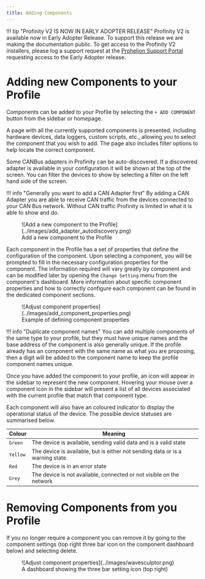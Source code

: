 ```yaml
---
title: Adding Components
---
```


!!! tip "Profinity V2 IS NOW IN EARLY ADOPTER RELEASE"
    Profinity V2 is available now in Early Adopter Release.  To support this release we are making the documentation public.  To get access to the Profinity V2 installers, please log a support request at the [Prohelion Support Portal](https://prohelion.atlassian.net/servicedesk/customer/portals) requesting access to the Early Adopter release.

# Adding new Components to your Profile

Components can be added to your Profile by selecting the `+ ADD COMPONENT` button from the sidebar or homepage. 

A page with all the currently supported components is presented, including hardware devices, data loggers, custom scripts, etc., allowing you to select the component that you wish to add. The page also includes filter options to help locate the correct component.

Some CANBus adapters in Profinity can be auto-discovered.  If a discovered adapter is available in your configuration it will be shown at the top of the screen.  You can filter the devices to show by selecting a filter on the left hand side of the screen.

!!! info "Generally you want to add a CAN Adapter first"
    By adding a CAN Adapter you are able to receive CAN traffic from the devices connected to your CAN Bus network.  Without CAN traffic Profinity is limited in what it is able to show and do.

<figure markdown>
![Add a new component to the Profile](../images/add_adapter_autodiscovery.png)
<figcaption>Add a new component to the Profile</figcaption>
</figure>

Each component in the Profile has a set of properties that define the configuration of the component. Upon selecting a component, you will be prompted to fill in the necessary configuration properties for the component. The information required will vary greatly by component and can be modified later by opening the `Change Setting` menu from the component's dashboard. More information about specific component properties and how to correctly configure each component can be found in the dedicated component sections.

<figure markdown>
![Adjust component properties](../images/add_component_properties.png)
<figcaption>Example of defining component properties</figcaption>
</figure>

!!! info "Duplicate component names"
    You can add multiple components of the same type to your profile, but they must have unique names and the base address of the component is also generally unique. If the profile already has an component with the same name as what you are proposing, then a digit will be added to the component name to keep the profile component names unique.

Once you have added the component to your profile, an icon will appear in the sidebar to represent the new component. Hovering your mouse over a component icon in the sidebar will present a list of all devices associated with the current profile that match that component type. 

Each component will also have an coloured indicator to display the operational status of the device. The possible device statuses are summarised below.   

| Colour   | Meaning                                                                       |
|----------|-------------------------------------------------------------------------------|
| `Green`  | The device is available, sending valid data and is a valid state              |
| `Yellow` | The device is available, but is either not sending data or is a warning state |
| `Red`    | The device is in an error state                                               |
| `Grey`   | The device is not available, connected or not visible on the network          |


# Removing Components from you Profile

If you no longer require a component you can remove it by going to the component settings (top right three bar icon on the component dashboard below) and selecting delete.

<figure markdown>
![Adjust component properties](../images/wavesculptor.png)
<figcaption>A dashboard showing the three bar setting icon (top right)</figcaption>
</figure>